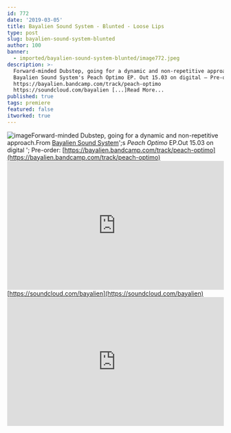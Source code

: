 ```yaml
---
id: 772
date: '2019-03-05'
title: Bayalien Sound System - Blunted - Loose Lips
type: post
slug: bayalien-sound-system-blunted
author: 100
banner:
  - imported/bayalien-sound-system-blunted/image772.jpeg
description: >-
  Forward-minded Dubstep, going for a dynamic and non-repetitive approach. From
  Bayalien Sound System's Peach Optimo EP. Out 15.03 on digital – Pre-order:
  https://bayalien.bandcamp.com/track/peach-optimo
  https://soundcloud.com/bayalien [...]Read More...
published: true
tags: premiere
featured: false
itworked: true
---
```

![image](../imported/bayalien-sound-system-blunted/image772.jpeg)Forward-minded Dubstep, going for a dynamic and non-repetitive approach.From [Bayalien Sound System](https://bayalien.bandcamp.com)';s _Peach Optimo_ EP.Out 15.03 on digital '; Pre-order: [https://bayalien.bandcamp.com/track/peach-optimo](https://bayalien.bandcamp.com/track/peach-optimo)<iframe width='100%' height='300' scrolling='no' frameborder='no' allow='autoplay' src='https://w.soundcloud.com/player/?url=https%3A//api.soundcloud.com/tracks/585408357&color=%23ff5500&auto_play=false&hide_related=false&show_comments=true&show_user=true&show_reposts=false&show_teaser=true'></iframe>[https://soundcloud.com/bayalien](https://soundcloud.com/bayalien)<iframe width='100%' height='300' scrolling='no' frameborder='no' allow='autoplay' src='https://www.youtube.com/embed/CqwtIVdHxiw'></iframe>